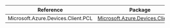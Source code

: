 | Reference | Package | Source |
|---|---|---|
|Microsoft.Azure.Devices.Client.PCL|[Microsoft.Azure.Devices.Client.PCL](https://www.nuget.org/packages/Microsoft.Azure.Devices.Client.PCL)|[GitHub](https://github.com/Azure/azure-sdk-for-net)|
